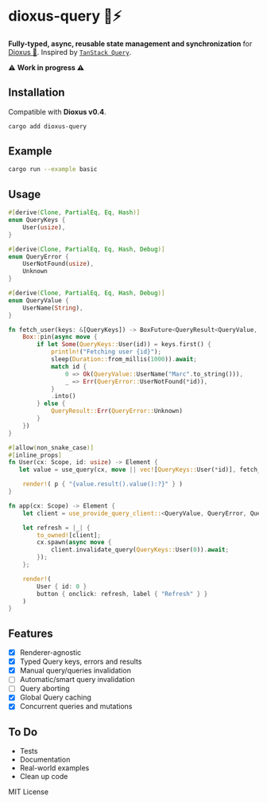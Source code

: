 # dioxus-query 🦀⚡

**Fully-typed, async, reusable state management and synchronization** for [Dioxus 🧬](https://dioxuslabs.com/). Inspired by [`TanStack Query`](https://tanstack.com/query/latest/docs/react/overview).

⚠️ **Work in progress ⚠️**

## Installation

Compatible with **Dioxus v0.4**.

```bash
cargo add dioxus-query
```

## Example

```bash	
cargo run --example basic
```

## Usage

```rust
#[derive(Clone, PartialEq, Eq, Hash)]
enum QueryKeys {
    User(usize),
}

#[derive(Clone, PartialEq, Eq, Hash, Debug)]
enum QueryError {
    UserNotFound(usize),
    Unknown
}

#[derive(Clone, PartialEq, Eq, Hash, Debug)]
enum QueryValue {
    UserName(String),
}

fn fetch_user(keys: &[QueryKeys]) -> BoxFuture<QueryResult<QueryValue, QueryError>> {
    Box::pin(async move {
        if let Some(QueryKeys::User(id)) = keys.first() {
            println!("Fetching user {id}");
            sleep(Duration::from_millis(1000)).await;
            match id {
                0 => Ok(QueryValue::UserName("Marc".to_string())),
                _ => Err(QueryError::UserNotFound(*id)),
            }
            .into()
        } else {
            QueryResult::Err(QueryError::Unknown)
        }
    })
}

#[allow(non_snake_case)]
#[inline_props]
fn User(cx: Scope, id: usize) -> Element {
   let value = use_query(cx, move || vec![QueryKeys::User(*id)], fetch_user);

    render!( p { "{value.result().value():?}" } )
}

fn app(cx: Scope) -> Element {
    let client = use_provide_query_client::<QueryValue, QueryError, QueryKeys>(cx);

    let refresh = |_| {
        to_owned![client];
        cx.spawn(async move {
            client.invalidate_query(QueryKeys::User(0)).await;
        });
    };

    render!(
        User { id: 0 }
        button { onclick: refresh, label { "Refresh" } }
    )
}
```

## Features
- [x] Renderer-agnostic
- [x] Typed Query keys, errors and results
- [x] Manual query/queries invalidation
- [ ] Automatic/smart query invalidation
- [ ] Query aborting
- [x] Global Query caching
- [x] Concurrent queries and mutations

## To Do
- Tests
- Documentation
- Real-world examples
- Clean up code

MIT License